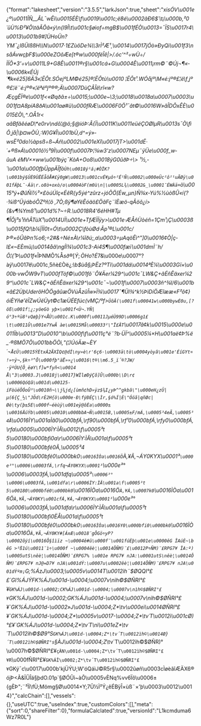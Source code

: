 {"format":"lakesheet","version":"3.5.5","larkJson":true,"sheet":"xí_sÓV\u001e¿º\u0011ÎÑ__ÂL¯wÊì\u0015ÉÈ\f\u0019\u001c;ë8é\u0002ãÐ6$´\t¡\u000b,²0´üÙ%Ð²¥Ô\täÃÔã«ý\n{l9Î\t\u001c§øìof÷mgB$\u001fÉÒ\u0013=¯ÏS\u0017r4\u0013\u001b9#]ÙHoÜn?YM¯¿lßÜlßßH\\N\u0017·1£ZùôDe¾\\3rÌ²Æ¹¸\u0014\u0017jÓò»ÐyQì\u001f3\nsåÁvwçþF$\u000eZOôÆe[t®w\u000fëÎê|>/.óc'^²÷wÙ÷/ÌÏÕ*3'÷v\u0011L9+G8Ê\u0011®r§\u001cá+G\u0004Ê\u0011¡rm©¨©Új¬¶«­\u0006k«ÉÚj´¶­­k«é25]6Ä3«¦ËÔt.SÓejºLM©é25]®¦ËÕtù\u0010 ¦ËÕt¹.WÓåjº\\M«é:jº®£¦ë\f¸jº®£¦ë¨é:jº®«¦ëªéºjº®®;Ä\u0007DùÇÂÎ­ë\rî«w?ÆçgÊÏ®e\u001f<«Øqðã±÷\u0015;\u000e~\\3;\u0018\u0018a\u0007\u0003\u001f¤A8píA8ðA\u001aø#ü\u000fRÆ\u0006F0Ö¹¯ât©\u0016W»ãÎDÕxÊÈ\u0015£Ò\\,^.OÅ1r<aâBfâêéøD\\*e0rv\ndõ¦@ö;§@ióÞ:Â{Ï\u0011K\u0011eüéÇOØlµR\u0013s¯Ò\fìÔ¸jå|\\þ¤wÒÙ¸:W)G¥Î\u001bÙ,d^=ý»­wsË²0do½àpsß÷ß~Áñ\u0002\u001eXî\u0017jT>\u001dË·´+®ß»Á\u0001õ½³9Ì\u000f\u0007Þ¦¾w3'z\u0007NEµ¨ÿÜe\u000f_w­ûuA éMV××ww\u001býç¯Kò­A+Ooß\u0018ýG0ûðÞ÷\\> ¹½,­´\u001a\u000fþÜppÄÎfò`­Ùh\u0018ý¹á¡#ÒÏK?\u001bý§ÚÈ9ÙËÉåôÅ#£ÿ0gW\u0013\u001cvÉ¥µô÷²É¹Ñ\u0002\u000eÜc²ô²¹uÃØÿ\u001fÁþL¯·Áä\r.o8ò+oxò/o\u0004òF(m0ù\n|\u0005L¾\u0002&_\u0001¯ÉWÀä+`ò\u0015°ý+ØûÑï½³×£òúÚîç«ÉêR{y5ýé^zûrz÷jóÕÖ[Éw_µn}Ñ¾x-Yú%½ùòßÛ«í{?·¾iß^ÜýábóÕZºñ¦õ ,7Ò;ßÿ¶øYëÊóäö£ÖãFç¨îÈæö-qÂöõ¿í>{&v¶¾Ymß¹\u001d%?~÷R.\u0018R4'6éHH#Tµ ¶ÎÔj³s¹ññÂTùX¹\u0014UÏ\u001e+TfÆÏÍÿy>\u001e·ÆÅñÙòéñ=1Çm¹¡Ç\u0003ß\u0015fQ!\b¼|ÌÌ0t=Ó\t\u0002Ç\fòùØd·Âp¹®L\u001c/Þ®×õÛâÞn%o6;÷2#&÷Né±À\r¼îðú;,a\u0003÷µAqöÊì^\"]0\u0016¢Ò|ç­l£«~EÈmü¡\u0014åã\ngÍî¾\u001c3-Ai4S¶\u000fæï\u001dmÌ¨h/Õ¦{¹Þ\u001f_«ÎÞNMÔ%Å$sð®[Ý;ÒHo?É$7&\u000e\u0007°?àý\u0017ë\u001c¸5ñè£Òë¿*:\b$ùå§¡ÞËz?ºTì\u001dá\u0014ªÈ¼\u0003Gï×\u000b·vwÕW9vT\u000fTòf©\u001fô¨Ô¥Äer¼29^\u001c¯LW&Ç+ãÉñÊäxer¼29^\u001c¯LW&Ç+ãÉñÊäxer¼29^\u001c¯¬\u001f\u0007\u0003ñ^¾l/6\u001b«â£2ÙþUderõHÒÖgâû­æÖVúÅzûÎw»Ï¾\u0017¯¶Ül¾^k½ÞìDíÖÆîææ«F²ô¢}óiÈYñø'ëÏZwÚëÙyt©c1æÙÉEfúc(vMÇ/ºf>`ÜôÂ(\u001f\u00041w\u000bywÈ0u,[?ôß\u001f¦¿;yöeGò yþ×\u001f<Ù¬.YÑ|ó°3÷ºü8¹vQøþ}Y<ÅÙ\u001c.K\u000f\u0011JµéÙ99D\u0006g1£\t\u0011Û\u001e7YwÃ àe\u0015Må\u00033²\"Ï£ÂT`\u0017ã¢k\u0015\u000e\u0011Ïb\u0013\"D\u0010\"\b\u000f\f\u0011ç°é¨?b·ÜÏ^\u0005¼×H\u001aë¢Þ%ë_·®ßMÖ7Õ\u001bbÖÒì,\"(¦)ÚóÄæ~ÈY´¬`Å¢Ü\u0015ÝÈtxÁ2ÃXÌQ¢@dÍ\ny»è\r'6ç6·\u0003ä\tò\u0004yòyâ\u001e'ÉíGYt¤!»÷ÿ¬,§k÷³^Ô\u000fþ°äË»»¿\u0016\t®\\m6.5_ï´®?JW/·ÿºÙU{Ô¸ëøY\f]w*fyñ<\u0014Å\"3\u0003.J\u0018j\u0017}WÌløÐýÇõ]Û\u000b\\D\r¢\u0006QóQã\u001d\u00125­íFòüëÖÓoÛ³\u0010ñ¬\\j¾jd¿[ùmñ¢hD»ÿz$¾I¿yÞ^^g­kbâ\"\u000eH¿zÜ|µ(6{Ç_½\"JÖd\rÈ2H{ô\u000e·Ð\fýÐÉÇ\\Ìr,§ó%Í|È\"Óöã|qñØc|Øè\ty(þ±5E\u000f~éèùÿ\u001eÿ@ôÈa\u0000± \u0016ÄúÝb\u0005\u0010\u000bbA¬Ñ\u0015B,\u0005±F/mÁ,\u0005³4eÃ,\u0005³4Å`\u0016ÌY\u001aÌâ0\u000bfÁ,\rf90\u000bfÁ,\rf¹0\u000bfÁ,\rfy0\u000bfÁ,\rfa\u0005\u0006ÌY:ÌÂ\u0012\f\u0005³t5\u00180\u000bfi0a\r\u0006ÌY:ÌÂ\u001a\f\u0005³t5\u00180\u000bfé0Ã,\u0005³45\u00180\u000bfé0\u000bk0`\u0016ÌÒa\u0016Ö`À,¥Ã,¬ÁY0KYX\u0001³`\u000e³°\u0006\u0003fÁ,\rfq¬ÁY0KYX\u0001³`\u000e³°\u0006\u0003fÁ,\u001dfq\u0005³`\u0006³°\u0006\u0003fÁ,\u001dfa\r\u0006ÌY:ÌÂ\u001a\f\u0005³t5\u00180\u000bfé0\u000bk0`\u0016ÌÒa\u0016Ö`À,¥Á,\u0007k0`\u0016ÌÒa\u0016Ö`À,¥Ã,¬ÁY0KY\u001cfÁ,¥Á,¬ÁY0KYX\u0001³`\u000e³°\u0006\u0003fÁ,\u001dfa\r\u0006ÌY:ÌÂ\u001a\f\u0005³t5\u00180\u000bfi0ËÅ\u001a\f\u0005³t5\u00180\u000bfé0\u000bk0`\u0016ÌÒa\u0016Y0\u000bfi0\u000bk0`\u0016ÌÒa\u0016Ö`À,¥Ã,¬ÁY0KY#[ÁxÆ\u0018¨gÔGö÷yP?\u0002õýí\u0016Ô§îìïz ~\u0004ê#û\u000f¨\u001fúÈþ\u001e\u0000êG ÎAúÈ~\bêG >²ß1ú\u0011¨ì÷\u000f ~\u0004êè¦\u0014ÔÑM)¨£\u0012P÷ÑM)¨£RPG7¥ ÎA:º)\u0005utS\nêè¦\u0014ÔÑM)¨£RPG7% \u001e RPG7¥ nJA:\u0001utS\nêè¦\u0014ÔÑM)¨£RPG7¥ nJ@=D7¥ nJA\u001dÝ:\u0007u\u0002êè¦\u0014ÔÑM)¨£RPG7¥ nJA\u001dÝºm¡`G;%ÁzJ\u0003;\u0005v\u0014T\u0012ìh¨$ØQQI°££`GI%ÁJÝFK%ÁJ\u001d-\u0004;\u0007v\nìh©$ØÑRI°£¥`GK%ÁJ\u001d-\u0002;CK%ÁJ\u001d-\u0004;\u0007v\nìh©$ØÑRI°£¥`GK%ÁJ\u001d-\u0002;GK%ÁJ\u001d-\u0004;\u0007v\nìh©$ØÑRI°£¥`GK%ÁJ\u001d-\u0002»J\u001d-\u0004;Z*\tv\u000eì\u0014ØÑRI°£¥`GK%ÁJ\u001d-\u0004;Z*\u0005v\u0017-\u0004;Z*\tv´T\u0012ì\u001cØ)°£¥`GK%ÁJ\u001d-\u0004;Z*\tv´T\nì\u001eZ*\tv´T\u0012ìh©$Ø9°S`GK%ÁJ\u001d-\u0004;Z*\tv´T\u0012ìh©\u0014Ø}´T\u0012ìh©$ØÑRI°s`§ÀJ\u001d-\u0004;Z*\tv´T\u0012ìh©$ØÑR)°\u0007h©$ØÑRI°£¥`çÀN\u001d-\u0004;Z*\tv´T\u0012ìh©$ØÑRI°£¥R`\u000fÑRI°£¥`GK%ÁÎ\u0002;Z*\tv´T\u0012ìh©$ØÑRI°£¥`GKý¯c\u0017\u000b'kjÜÝU;W'óQáìJ©R5r§\u0002ûøñ\u0003cÌøèãîÆÄX6®ójÞ<Ã&ÏÛÎä§þdO.01p`§ØÓÛì~àÕ\u0005vÈNq%vv6Ïô\u0006±{gÈÞ\";¨³Ïî\fÙ;Mömg§Ø\u0014×Y;7Û½Ì²Ý¿êÉBÿÎ×ùß¨×'þ\u0003\u0012\u0014}","calcChain":[],"vessels":{},"useUTC":true,"useIndex":true,"customColors":[],"meta":{"sort":0,"shareFilter":0},"formulaCalclated":true,"versionId":"L1kcmduma6Wz7R0L"}
